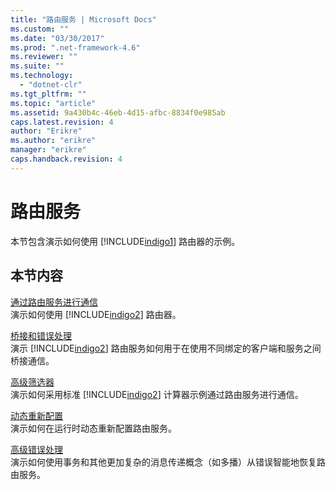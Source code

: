 ```yaml
---
title: "路由服务 | Microsoft Docs"
ms.custom: ""
ms.date: "03/30/2017"
ms.prod: ".net-framework-4.6"
ms.reviewer: ""
ms.suite: ""
ms.technology: 
  - "dotnet-clr"
ms.tgt_pltfrm: ""
ms.topic: "article"
ms.assetid: 9a430b4c-46eb-4d15-afbc-8834f0e985ab
caps.latest.revision: 4
author: "Erikre"
ms.author: "erikre"
manager: "erikre"
caps.handback.revision: 4
---
```

# 路由服务
本节包含演示如何使用 [!INCLUDE[indigo1](../../../../includes/indigo1-md.md)] 路由器的示例。  
  
## 本节内容  
 [通过路由服务进行通信](../../../../docs/framework/wcf/samples/hello-world-with-the-routing-service.md)  
 演示如何使用 [!INCLUDE[indigo2](../../../../includes/indigo2-md.md)] 路由器。  
  
 [桥接和错误处理](../../../../docs/framework/wcf/samples/bridging-and-error-handling.md)  
 演示 [!INCLUDE[indigo2](../../../../includes/indigo2-md.md)] 路由服务如何用于在使用不同绑定的客户端和服务之间桥接通信。  
  
 [高级筛选器](../../../../docs/framework/wcf/samples/advanced-filters.md)  
 演示如何采用标准 [!INCLUDE[indigo2](../../../../includes/indigo2-md.md)] 计算器示例通过路由服务进行通信。  
  
 [动态重新配置](../../../../docs/framework/wcf/samples/dynamic-reconfiguration.md)  
 演示如何在运行时动态重新配置路由服务。  
  
 [高级错误处理](../../../../docs/framework/wcf/samples/advanced-error-handling.md)  
 演示如何使用事务和其他更加复杂的消息传递概念（如多播）从错误智能地恢复路由服务。